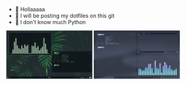 

- 👋 Hollaaaaa 
- 👀 I will be posting my dotfiles on this git 
- 🌱 I don't know much Python



<img style="width: 45%;" src="1.png"/>   <img style="width: 45%;" src="2.png"/>
